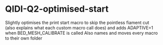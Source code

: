 # QIDI-Q2-optimised-start
Slightly optimises the print start macro to skip the pointless fiament cut (also explains what each custom macro call does) and adds ADAPTIVE=1 when BED_MESH_CALIBRATE is called
Also names and moves every macro to their own folder
